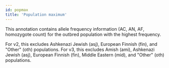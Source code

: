 ```yaml
---
id: popmax
title: 'Population maximum'
---
```


This annotation contains allele frequency information (AC, AN, AF, homozygote count) for the outbred population with the highest frequency. 

For v2, this excludes Ashkenazi Jewish (asj), European Finnish (fin), and "Other" (oth) populations.
For v3, this excludes Amish (ami), Ashkenazi Jewish (asj), European Finnish (fin), Middle Eastern (mid), and "Other" (oth) populations.